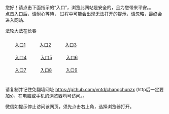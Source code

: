 您好！请点击下面指示的“入口”，浏览此网站是安全的，且为您带来平安。。 <br/>
点击入口后，请耐心等待， 过程中可能会出现无法打开的提示，请忽略，最终会进入网站. </br>

法轮大法在长春<br/>
<div style="padding:10px"><a style="margin:20px" target="_blank" href="https://d3bkgnat2idbdh.cloudfront.net/2Qpsp?jttxujhg" id="ccLink1" rel="nofollow">入口1</a> <a target="_blank" style="margin:20px" href="https://d335wb81a8h13n.cloudfront.net/2Qpsp?jlrww" id="ccLink2" rel="nofollow">入口2</a> <a style="margin:20px" target="_blank" href="https://d3k0catgqtr5yg.cloudfront.net/2Qpsp?qkvlmse" id="ccLink3" rel="nofollow">入口3</a></div>

<div style="padding:10px" ><a style="margin:20px" target="_blank" href="https://d3bkgnat2idbdh.cloudfront.net/2Qpsp?jttxujhg" id="ccLink4" rel="nofollow">入口4</a> <a style="margin:20px" href="https://d335wb81a8h13n.cloudfront.net/2Qpsp?jlrww" target="_blank" id="ccLink5" rel="nofollow">入口5</a> <a style="margin:20px" href="https://d3k0catgqtr5yg.cloudfront.net/2Qpsp?qkvlmse" target="_blank" id="ccLink6" rel="nofollow">入口6</a></div>

<div style="padding:10px"><a style="margin:20px" target="_blank" href="https://d3bkgnat2idbdh.cloudfront.net/2Qpsp?jttxujhg" id="ccLink7" rel="nofollow">入口7</a> <a style="margin:20px" href="https://d335wb81a8h13n.cloudfront.net/2Qpsp?jlrww" target="_blank" id="ccLink8" rel="nofollow">入口8</a> <a style="margin:20px" target="_blank" href="https://d3k0catgqtr5yg.cloudfront.net/2Qpsp?qkvlmse" id="ccLink9" rel="nofollow">入口9</a></div>

<br/>



请复制并记住免翻墙网址 https://github.com/yntd/changchunzx (http后一定要加s)，在电脑或手机的浏览器均可访问。。<br/>

微信如提示停止访问该网页，须先点击右上角，选择浏览器打开。
